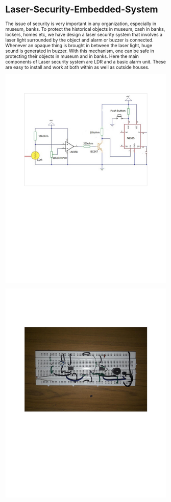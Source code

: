 # Laser-Security-Embedded-System

The issue of security is very important in any organization, especially in museum, banks. 
To protect the historical objects in museum, cash in banks, lockers, homes etc, we have design a laser security system that involves a laser light surrounded by the object and alarm or buzzer is connected.
Whenever an opaque thing is brought in between the laser light, huge sound is generated in buzzer. With this mechanism, one can be safe in protecting their objects in museum and in banks.
Here the main components of Laser security system are LDR and a basic alarm unit. 
These are easy to install and work at both within as well as outside houses.
                                                    

![](hmdb_page-0001.jpg)

![](hmdb21.jpg)

